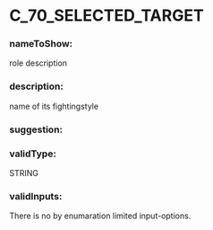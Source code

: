 

# C_70_SELECTED_TARGET



  


### nameToShow:
  
role description  


### description:
  
name of its fightingstyle  


### suggestion:
  
  


### validType:
  
STRING  


### validInputs:
  
There is no by enumaration limited input-options.

